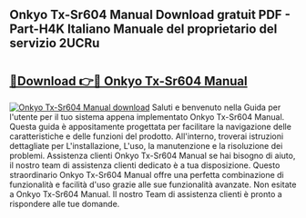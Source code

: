 ## Onkyo Tx-Sr604 Manual Download gratuit PDF - Part-H4K Italiano Manuale del proprietario del servizio 2UCRu

# <h2><a href="http://dfcupm.blite.top/?on=Onkyo+Tx-Sr604+Manual">🔗Download 👉🔴 Onkyo Tx-Sr604 Manual</a></h2>

[![Onkyo Tx-Sr604 Manual download](https://i.imgur.com/lujVjoI.png)](http://dfcupm.blite.top/?on=Onkyo+Tx-Sr604+Manual)
Saluti e benvenuto nella Guida per l'utente per il tuo sistema appena implementato Onkyo Tx-Sr604 Manual. Questa guida è appositamente progettata per facilitare la navigazione delle caratteristiche e delle funzioni del prodotto. All'interno, troverai istruzioni dettagliate per L'installazione, L'uso, la manutenzione e la risoluzione dei problemi. Assistenza clienti Onkyo Tx-Sr604 Manual se hai bisogno di aiuto, il nostro team di assistenza clienti dedicato è a tua disposizione. Questo straordinario Onkyo Tx-Sr604 Manual offre una perfetta combinazione di funzionalità e facilità d'uso grazie alle sue funzionalità avanzate. Non esitate a Onkyo Tx-Sr604 Manual. Il nostro Team di assistenza clienti è pronto a rispondere alle tue domande.
